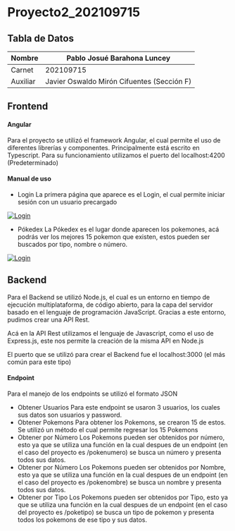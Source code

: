 # Proyecto2_202109715
## Tabla de Datos
| Nombre | Pablo Josué Barahona Luncey |
| ------ | ------ |
| Carnet | 202109715 |
| Auxiliar |  Javier Oswaldo Mirón Cifuentes (Sección F) |

## Frontend
#### Angular
Para el proyecto se utilizó el framework Angular, el cual permite el uso de diferentes librerías y componentes. Principalmente está escrito en Typescript. Para su funcionamiento utilizamos el puerto del localhost:4200 (Predeterminado)

#### Manual de uso

- Login
La primera página que aparece es el Login, el cual permite iniciar sesión con un usuario precargado 

[![Login](https://cldup.com/dTxpPi9lDf.thumb.png)](https://nodesource.com/products/nsolid)

- Pókedex
La Pókedex es el lugar donde aparecen los pokemones, acá podrás ver los mejores 15 pokemon que existen, estos pueden ser buscados por tipo, nombre o número.

[![Login](https://cldup.com/dTxpPi9lDf.thumb.png)](https://nodesource.com/products/nsolid)

## Backend
Para el Backend se utilizó Node.js, el cual es  un entorno en tiempo de ejecución multiplataforma, de código abierto, para la capa del servidor basado en el lenguaje de programación JavaScript. Gracias a este entorno, pudimos crear una API Rest.

Acá en la API Rest utilizamos el lenguaje de Javascript, como el uso de Express.js, este nos permite la creación de la misma API en Node.js

El puerto que se utilizó para crear el Backend fue el localhost:3000 (el más común para este tipo)

#### Endpoint
Para el manejo de los endpoints se utilizó el formato JSON
- Obtener Usuarios
Para este endpoint se usaron 3 usuarios, los cuales sus datos son usuarios y password.
- Obtener Pokemons
Para obtener los Pokemons, se crearon 15 de estos. Se utilizó un método el cual permite regresar los 15 Pokemons
- Obtener por Número
Los Pokemons pueden ser obtenidos por número, esto ya que se utiliza una función en la cual despues de un endpoint (en el caso del proyecto es /pokenumero) se busca un número y presenta todos sus datos.
- Obtener por Número
Los Pokemons pueden ser obtenidos por Nombre, esto ya que se utiliza una función en la cual despues de un endpoint (en el caso del proyecto es /pokenombre) se busca un nombre y presenta todos sus datos.
- Obtener por Tipo
Los Pokemons pueden ser obtenidos por Tipo, esto ya que se utiliza una función en la cual despues de un endpoint (en el caso del proyecto es /poketipo) se busca un tipo de pokemon y presenta todos los pokemons de ese tipo y sus datos.

